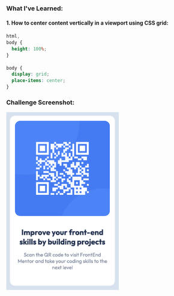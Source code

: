 ### What I've Learned:

#### 1. How to center content vertically in a viewport using CSS grid:

```css
html,
body {
  height: 100%;
}

body {
  display: grid;
  place-items: center;
}
```

### Challenge Screenshot:
<img src="challenge-screenshot.png" width="300">


